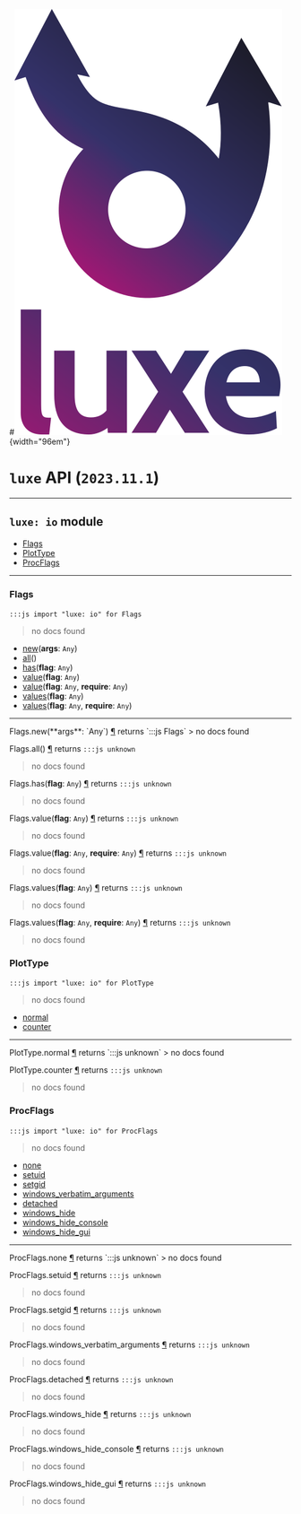 #![](../../../images/luxe-dark.svg){width="96em"}

# `luxe` API (`2023.11.1`)  


---

## `luxe: io` module

- [Flags](#flags)   
- [PlotType](#plottype)   
- [ProcFlags](#procflags)   

---

### Flags
`:::js import "luxe: io" for Flags`
> no docs found

- [new](#Flags.new)(**args**: `Any`)
- [all](#Flags.all)()
- [has](#Flags.has)(**flag**: `Any`)
- [value](#Flags.value)(**flag**: `Any`)
- [value](#Flags.value+2)(**flag**: `Any`, **require**: `Any`)
- [values](#Flags.values)(**flag**: `Any`)
- [values](#Flags.values+2)(**flag**: `Any`, **require**: `Any`)

<hr/>
<endpoint module="luxe: io" class="Flags" signature="new(args : Any)"></endpoint>
<signature id="Flags.new">Flags.new(**args**: `Any`)
<a class="headerlink" href="#Flags.new" title="Permanent link">¶</a></signature>
<span class='api_ret'>returns</span> `:::js Flags`
> no docs found   

<endpoint module="luxe: io" class="Flags" signature="all()"></endpoint>
<signature id="Flags.all">Flags.all()
<a class="headerlink" href="#Flags.all" title="Permanent link">¶</a></signature>
<span class='api_ret'>returns</span> `:::js unknown`
> no docs found   

<endpoint module="luxe: io" class="Flags" signature="has(flag : Any)"></endpoint>
<signature id="Flags.has">Flags.has(**flag**: `Any`)
<a class="headerlink" href="#Flags.has" title="Permanent link">¶</a></signature>
<span class='api_ret'>returns</span> `:::js unknown`
> no docs found   

<endpoint module="luxe: io" class="Flags" signature="value(flag : Any)"></endpoint>
<signature id="Flags.value">Flags.value(**flag**: `Any`)
<a class="headerlink" href="#Flags.value" title="Permanent link">¶</a></signature>
<span class='api_ret'>returns</span> `:::js unknown`
> no docs found   

<endpoint module="luxe: io" class="Flags" signature="value(flag : Any, require : Any)"></endpoint>
<signature id="Flags.value+2">Flags.value(**flag**: `Any`, **require**: `Any`)
<a class="headerlink" href="#Flags.value+2" title="Permanent link">¶</a></signature>
<span class='api_ret'>returns</span> `:::js unknown`
> no docs found   

<endpoint module="luxe: io" class="Flags" signature="values(flag : Any)"></endpoint>
<signature id="Flags.values">Flags.values(**flag**: `Any`)
<a class="headerlink" href="#Flags.values" title="Permanent link">¶</a></signature>
<span class='api_ret'>returns</span> `:::js unknown`
> no docs found   

<endpoint module="luxe: io" class="Flags" signature="values(flag : Any, require : Any)"></endpoint>
<signature id="Flags.values+2">Flags.values(**flag**: `Any`, **require**: `Any`)
<a class="headerlink" href="#Flags.values+2" title="Permanent link">¶</a></signature>
<span class='api_ret'>returns</span> `:::js unknown`
> no docs found   

### PlotType
`:::js import "luxe: io" for PlotType`
> no docs found

- [normal](#PlotType.normal)
- [counter](#PlotType.counter)

<hr/>
<endpoint module="luxe: io" class="PlotType" signature="normal"></endpoint>
<signature id="PlotType.normal">PlotType.normal
<a class="headerlink" href="#PlotType.normal" title="Permanent link">¶</a></signature>
<span class='api_ret'>returns</span> `:::js unknown`
> no docs found   

<endpoint module="luxe: io" class="PlotType" signature="counter"></endpoint>
<signature id="PlotType.counter">PlotType.counter
<a class="headerlink" href="#PlotType.counter" title="Permanent link">¶</a></signature>
<span class='api_ret'>returns</span> `:::js unknown`
> no docs found   

### ProcFlags
`:::js import "luxe: io" for ProcFlags`
> no docs found

- [none](#ProcFlags.none)
- [setuid](#ProcFlags.setuid)
- [setgid](#ProcFlags.setgid)
- [windows_verbatim_arguments](#ProcFlags.windows_verbatim_arguments)
- [detached](#ProcFlags.detached)
- [windows_hide](#ProcFlags.windows_hide)
- [windows_hide_console](#ProcFlags.windows_hide_console)
- [windows_hide_gui](#ProcFlags.windows_hide_gui)

<hr/>
<endpoint module="luxe: io" class="ProcFlags" signature="none"></endpoint>
<signature id="ProcFlags.none">ProcFlags.none
<a class="headerlink" href="#ProcFlags.none" title="Permanent link">¶</a></signature>
<span class='api_ret'>returns</span> `:::js unknown`
> no docs found   

<endpoint module="luxe: io" class="ProcFlags" signature="setuid"></endpoint>
<signature id="ProcFlags.setuid">ProcFlags.setuid
<a class="headerlink" href="#ProcFlags.setuid" title="Permanent link">¶</a></signature>
<span class='api_ret'>returns</span> `:::js unknown`
> no docs found   

<endpoint module="luxe: io" class="ProcFlags" signature="setgid"></endpoint>
<signature id="ProcFlags.setgid">ProcFlags.setgid
<a class="headerlink" href="#ProcFlags.setgid" title="Permanent link">¶</a></signature>
<span class='api_ret'>returns</span> `:::js unknown`
> no docs found   

<endpoint module="luxe: io" class="ProcFlags" signature="windows_verbatim_arguments"></endpoint>
<signature id="ProcFlags.windows_verbatim_arguments">ProcFlags.windows_verbatim_arguments
<a class="headerlink" href="#ProcFlags.windows_verbatim_arguments" title="Permanent link">¶</a></signature>
<span class='api_ret'>returns</span> `:::js unknown`
> no docs found   

<endpoint module="luxe: io" class="ProcFlags" signature="detached"></endpoint>
<signature id="ProcFlags.detached">ProcFlags.detached
<a class="headerlink" href="#ProcFlags.detached" title="Permanent link">¶</a></signature>
<span class='api_ret'>returns</span> `:::js unknown`
> no docs found   

<endpoint module="luxe: io" class="ProcFlags" signature="windows_hide"></endpoint>
<signature id="ProcFlags.windows_hide">ProcFlags.windows_hide
<a class="headerlink" href="#ProcFlags.windows_hide" title="Permanent link">¶</a></signature>
<span class='api_ret'>returns</span> `:::js unknown`
> no docs found   

<endpoint module="luxe: io" class="ProcFlags" signature="windows_hide_console"></endpoint>
<signature id="ProcFlags.windows_hide_console">ProcFlags.windows_hide_console
<a class="headerlink" href="#ProcFlags.windows_hide_console" title="Permanent link">¶</a></signature>
<span class='api_ret'>returns</span> `:::js unknown`
> no docs found   

<endpoint module="luxe: io" class="ProcFlags" signature="windows_hide_gui"></endpoint>
<signature id="ProcFlags.windows_hide_gui">ProcFlags.windows_hide_gui
<a class="headerlink" href="#ProcFlags.windows_hide_gui" title="Permanent link">¶</a></signature>
<span class='api_ret'>returns</span> `:::js unknown`
> no docs found   

